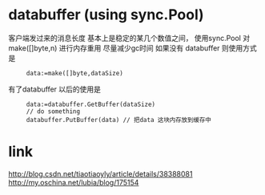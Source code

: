 # databuffer (using sync.Pool)
 客户端发过来的消息长度 基本上是稳定的某几个数值之间，
 使用sync.Pool 对make([]byte,n) 进行内存重用
 尽量减少gc时间
 如果没有 databuffer
 则使用方式是
```
     data:=make([]byte,dataSize)
```
  有了databuffer 以后的使用是

```
     data:=databuffer.GetBuffer(dataSize)
     // do something
     databuffer.PutBuffer(data) // 把data 这块内存放到缓存中
```
     
# link
  http://blog.csdn.net/tiaotiaoyly/article/details/38388081
  http://my.oschina.net/lubia/blog/175154